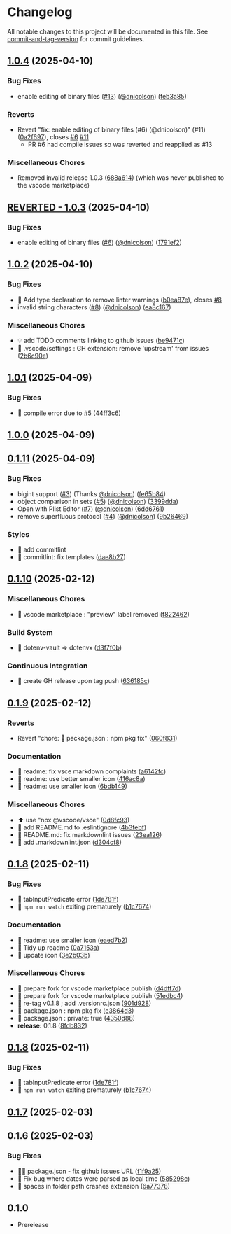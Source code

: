 # Changelog

All notable changes to this project will be documented in this file. See [commit-and-tag-version](https://github.com/absolute-version/commit-and-tag-version) for commit guidelines.

## [1.0.4](https://github.com/cunneen/vscode-plist/compare/v1.0.2...v1.0.4) (2025-04-10)

### Bug Fixes

* enable editing of binary files ([#13](https://github.com/cunneen/vscode-plist/issues/13)) ([@dnicolson](https://github.com/dnicolson))  ([feb3a85](https://github.com/cunneen/vscode-plist/commit/feb3a85f0fa7df771535c9ae987398e00dd3aa9a))

### Reverts

* Revert "fix: enable editing of binary files (#6) (@dnicolson)" (#11) ([0a2f697](https://github.com/cunneen/vscode-plist/commit/0a2f6973bef862e7e12296297fad61d350786eed)), closes [#6](https://github.com/cunneen/vscode-plist/issues/6) [#11](https://github.com/cunneen/vscode-plist/issues/11)
  * PR #6 had compile issues so was reverted and reapplied as #13

### Miscellaneous Chores

* Removed invalid release 1.0.3 ([688a614](https://github.com/cunneen/vscode-plist/commit/688a6142ed954b2d35f4dad4b960c0562979d995)) (which was never published to the vscode marketplace)

## [REVERTED - 1.0.3](https://github.com/cunneen/vscode-plist/compare/v1.0.2...v1.0.3) (2025-04-10)

### Bug Fixes

* enable editing of binary files ([#6](https://github.com/cunneen/vscode-plist/issues/6)) ([@dnicolson](https://github.com/dnicolson)) ([1791ef2](https://github.com/cunneen/vscode-plist/commit/1791ef246bcee527080b86744927fb6fb0cafba3))

## [1.0.2](https://github.com/cunneen/vscode-plist/compare/v1.0.1...v1.0.2) (2025-04-10)


### Bug Fixes

* :rotating_light: Add type declaration to remove linter warnings ([b0ea87e](https://github.com/cunneen/vscode-plist/commit/b0ea87e8aecfa1c85aa235fb519291fd382361d7)), closes [#8](https://github.com/cunneen/vscode-plist/issues/8)
* invalid string characters ([#8](https://github.com/cunneen/vscode-plist/issues/8)) ([@dnicolson](https://github.com/dnicolson)) ([ea8c167](https://github.com/cunneen/vscode-plist/commit/ea8c167594bc65de48c429e9430672766e8f3af9))


### Miscellaneous Chores

* :bulb: add TODO comments linking to github issues ([be9471c](https://github.com/cunneen/vscode-plist/commit/be9471c84a443d52f8207b5c55812da4aeec4ade))
* :wrench: .vscode/settings : GH extension: remove 'upstream' from issues ([2b6c90e](https://github.com/cunneen/vscode-plist/commit/2b6c90e41e4e05fb7edaf508362e994f9c8dfb48))

## [1.0.1](https://github.com/cunneen/vscode-plist/compare/v1.0.0...v1.0.1) (2025-04-09)


### Bug Fixes

* :bug: compile error due to [#5](https://github.com/cunneen/vscode-plist/issues/5) ([44ff3c6](https://github.com/cunneen/vscode-plist/commit/44ff3c6aade2a44806b9697e9fbca3d26fbba8e0))

## [1.0.0](https://github.com/cunneen/vscode-plist/compare/v0.1.11...v1.0.0) (2025-04-09)

## [0.1.11](https://github.com/cunneen/vscode-plist/compare/v0.1.10...v0.1.11) (2025-04-09)


### Bug Fixes

* bigint support ([#3](https://github.com/cunneen/vscode-plist/issues/3)) (Thanks [@dnicolson](https://github.com/dnicolson)) ([fe65b84](https://github.com/cunneen/vscode-plist/commit/fe65b84999d242068d88318aabfe860537c6a30a))
* object comparison in sets ([#5](https://github.com/cunneen/vscode-plist/issues/5)) ([@dnicolson](https://github.com/dnicolson)) ([3399dda](https://github.com/cunneen/vscode-plist/commit/3399dda0776f076ba43051b32c4960c3fc061dba))
* Open with Plist Editor ([#7](https://github.com/cunneen/vscode-plist/issues/7)) ([@dnicolson](https://github.com/dnicolson)) ([6dd6761](https://github.com/cunneen/vscode-plist/commit/6dd676144d53d244815bcf969e08cbe7b1b57367))
* remove superfluous protocol ([#4](https://github.com/cunneen/vscode-plist/issues/4)) ([@dnicolson](https://github.com/dnicolson)) ([9b26469](https://github.com/cunneen/vscode-plist/commit/9b26469c28a386365356cf170b537ff87a8e8cf2))


### Styles

* :rotating_light: add commitlint
* :rotating_light: commitlint: fix templates ([dae8b27](https://github.com/cunneen/vscode-plist/commit/dae8b27c5397ba9973f8b3c725f2df1a9377caf9))

## [0.1.10](https://github.com/cunneen/vscode-plist/compare/v0.1.9...v0.1.10) (2025-02-12)


### Miscellaneous Chores

* :bookmark: vscode marketplace : "preview" label removed ([f822462](https://github.com/cunneen/vscode-plist/commit/f82246256175b7ae303d27ac441e48941296941c))


### Build System

* :closed_lock_with_key: dotenv-vault => dotenvx ([d3f7f0b](https://github.com/cunneen/vscode-plist/commit/d3f7f0b56a536d41c209ea779521aca1226274eb))


### Continuous Integration

* :construction_worker: create GH release upon tag push ([636185c](https://github.com/cunneen/vscode-plist/commit/636185ccc3b253ab9373e5b5f1e4d6c950e70a28))

## [0.1.9](https://github.com/cunneen/vscode-plist/compare/v0.1.8...v0.1.9) (2025-02-12)


### Reverts

* Revert "chore: 🚨 package.json : npm pkg fix" ([060f831](https://github.com/cunneen/vscode-plist/commit/060f831623a3f1d5098e62f6112b599a93771734))


### Documentation

* :memo: readme: fix vsce markdown complaints ([a6142fc](https://github.com/cunneen/vscode-plist/commit/a6142fcbb6ad1c2001c56428f80c1ba87c40c157))
* :memo: readme: use better smaller icon ([416ac8a](https://github.com/cunneen/vscode-plist/commit/416ac8a2b6d65ff4cc610f909bf9d680415dea07))
* :memo: readme: use smaller icon ([6bdb149](https://github.com/cunneen/vscode-plist/commit/6bdb149ccf0654866e0d628037f38c162403f9b7))


### Miscellaneous Chores

* :arrow_up: use "npx @vscode/vsce" ([0d8fc93](https://github.com/cunneen/vscode-plist/commit/0d8fc93a504dad70b5874bace3c97d1b1069fdb7))
* :rotating_light: add README.md to .eslintignore ([4b3febf](https://github.com/cunneen/vscode-plist/commit/4b3febf5186e21f3592f962d28a51724061ea74c))
* :rotating_light: README.md: fix markdownlint issues ([23ea126](https://github.com/cunneen/vscode-plist/commit/23ea12699dc8673d0633ceb5306ef3c022ed2334))
* 🚨 add .markdownlint.json ([d304cf8](https://github.com/cunneen/vscode-plist/commit/d304cf8eb981e16e5add82c5e21ba648835adba6))

## [0.1.8](https://github.com/cunneen/vscode-plist/compare/v0.1.7...v0.1.8) (2025-02-11)


### Bug Fixes

* :bug: tabInputPredicate error ([1de781f](https://github.com/cunneen/vscode-plist/commit/1de781fc27a9c33a6ecbd128ad0fd3eec674a306))
* :hammer: `npm run watch` exiting prematurely ([b1c7674](https://github.com/cunneen/vscode-plist/commit/b1c7674b51abfa44c4f7ebf0b40ad5c3bae94d6f))


### Documentation

* :memo: readme: use smaller icon ([eaed7b2](https://github.com/cunneen/vscode-plist/commit/eaed7b2e9863a2416de8db30123266e0116b85c1))
* :memo: Tidy up readme ([0a7153a](https://github.com/cunneen/vscode-plist/commit/0a7153a474d24d3d9b1a0bb73fa124c749d41643))
* :memo: update icon ([3e2b03b](https://github.com/cunneen/vscode-plist/commit/3e2b03b2caaba18bc5c2c69646138071a979a666))


### Miscellaneous Chores

* :bookmark: prepare fork for vscode marketplace publish ([d4dff7d](https://github.com/cunneen/vscode-plist/commit/d4dff7dbc5975a0c8b7324d5df0357f325bb1b0d))
* :bookmark: prepare fork for vscode marketplace publish ([51edbc4](https://github.com/cunneen/vscode-plist/commit/51edbc4713f17fdb5062d2baa0687887e4027a94))
* :bookmark: re-tag v0.1.8 ; add .versionrc.json ([901d928](https://github.com/cunneen/vscode-plist/commit/901d928f14d44f3b7cf225656804152c296813a8))
* 🚨 package.json : npm pkg fix ([e3864d3](https://github.com/cunneen/vscode-plist/commit/e3864d323865ba60896153bc4fd06e34d4a02f6b))
* 🚨 package.json : private: true ([4350d88](https://github.com/cunneen/vscode-plist/commit/4350d882f54009f8c3c0cbce80d834a66197406c))
* **release:** 0.1.8 ([8fdb832](https://github.com/cunneen/vscode-plist/commit/8fdb8327ade4c0e55f0b0031070e548f4f12308e))

## [0.1.8](https://github.com/cunneen/vscode-plist/compare/v0.1.7...v0.1.8) (2025-02-11)


### Bug Fixes

* :bug: tabInputPredicate error ([1de781f](https://github.com/cunneen/vscode-plist/commit/1de781fc27a9c33a6ecbd128ad0fd3eec674a306))
* :hammer: `npm run watch` exiting prematurely ([b1c7674](https://github.com/cunneen/vscode-plist/commit/b1c7674b51abfa44c4f7ebf0b40ad5c3bae94d6f))

## [0.1.7](https://github.com/cunneen/vscode-plist/compare/v0.1.6...v0.1.7) (2025-02-03)

## 0.1.6 (2025-02-03)


### Bug Fixes

* :technologist: package.json - fix github issues URL ([f1f9a25](https://github.com/cunneen/vscode-plist/commit/f1f9a25bfe3a935bea7b1ec5b8dc1dd4f3215ee7))
* 🐛 Fix bug where dates were parsed as local time ([585298c](https://github.com/cunneen/vscode-plist/commit/585298c775377f9c85ec4f8c9b0221ce4ea6c433))
* 🐛 spaces in folder path crashes extension ([6a77378](https://github.com/cunneen/vscode-plist/commit/6a773785590f303973a5608bf65e764a2c5c6f29))

## 0.1.0
- Prerelease

